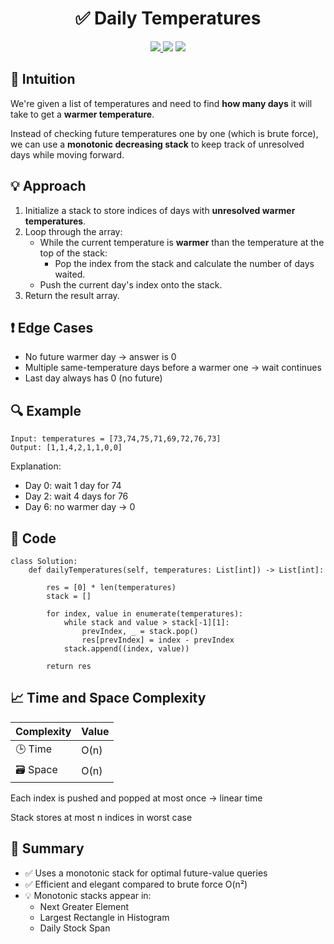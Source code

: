 <h1 align="center">✅ Daily Temperatures</h1>

<p align="center">
  <a href="="https://leetcode.com/problems/daily-temperatures/">
    <img src="https://img.shields.io/badge/LeetCode-Daily%20Temperatures-brightgreen?logo=leetcode&style=flat-square" />
  </a>
  <img src="https://img.shields.io/badge/Difficulty-Medium-yellow?style=flat-square" />
  <img src="https://img.shields.io/badge/Category-Monotonic%20Stack%2C%20Array-blueviolet?style=flat-square" />
</p>


## 🧠 Intuition

We're given a list of temperatures and need to find **how many days** it will take to get a **warmer temperature**.

Instead of checking future temperatures one by one (which is brute force), we can use a **monotonic decreasing stack** to keep track of unresolved days while moving forward.


## 💡 Approach

1. Initialize a stack to store indices of days with **unresolved warmer temperatures**.
2. Loop through the array:
   - While the current temperature is **warmer** than the temperature at the top of the stack:
     - Pop the index from the stack and calculate the number of days waited.
   - Push the current day's index onto the stack.
3. Return the result array.


## ❗ Edge Cases

- No future warmer day → answer is 0
- Multiple same-temperature days before a warmer one → wait continues
- Last day always has 0 (no future)


## 🔍 Example

```
Input: temperatures = [73,74,75,71,69,72,76,73]
Output: [1,1,4,2,1,1,0,0]
```

Explanation:
- Day 0: wait 1 day for 74
- Day 2: wait 4 days for 76
- Day 6: no warmer day → 0

## 🧾 Code

```
class Solution:
    def dailyTemperatures(self, temperatures: List[int]) -> List[int]:
        
        res = [0] * len(temperatures)
        stack = []

        for index, value in enumerate(temperatures):
            while stack and value > stack[-1][1]:
                prevIndex, _ = stack.pop()
                res[prevIndex] = index - prevIndex
            stack.append((index, value))
        
        return res
```

## 📈 Time and Space Complexity

| Complexity | Value |
|------------|--------|
| 🕒 Time     | O(n)   |
| 🗃️ Space    | O(n)   |

Each index is pushed and popped at most once → linear time

Stack stores at most n indices in worst case

## 📌 Summary

- ✅ Uses a monotonic stack for optimal future-value queries
- ✅ Efficient and elegant compared to brute force O(n²)
- 💡 Monotonic stacks appear in:
  - Next Greater Element
  - Largest Rectangle in Histogram
  - Daily Stock Span
